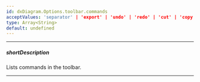 ```yaml
---
id: dxDiagram.Options.toolbar.commands
acceptValues: 'separator' | 'export' | 'undo' | 'redo' | 'cut' | 'copy' | 'paste' | 'selectAll' | 'delete' | 'fontName' | 'fontSize' | 'bold' | 'italic' | 'underline' | 'fontColor' | 'lineColor' | 'fillColor' | 'textAlignLeft' | 'textAlignCenter' | 'textAlignRight' | 'lock' | 'unlock' | 'sendToBack' | 'bringToFront' | 'insertShapeImage' | 'editShapeImage' | 'deleteShapeImage' | 'connectorLineType' | 'connectorLineStart' | 'connectorLineEnd' | 'autoLayout' | 'fullScreen'
type: Array<String>
default: undefined
---
```

---
##### shortDescription
Lists commands in the toolbar.

---
